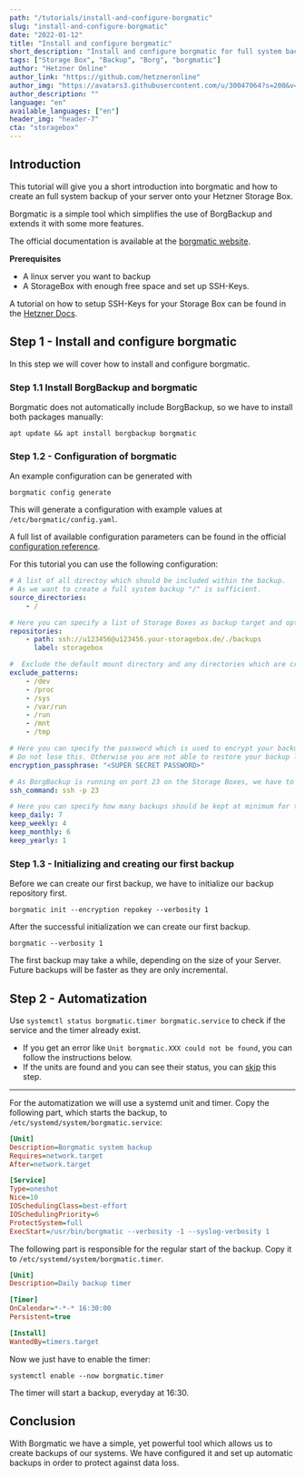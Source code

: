 ```yaml
---
path: "/tutorials/install-and-configure-borgmatic"
slug: "install-and-configure-borgmatic"
date: "2022-01-12"
title: "Install and configure borgmatic"
short_description: "Install and configure borgmatic for full system backups."
tags: ["Storage Box", "Backup", "Borg", "borgmatic"]
author: "Hetzner Online"
author_link: "https://github.com/hetzneronline"
author_img: "https://avatars3.githubusercontent.com/u/30047064?s=200&v=4"
author_description: ""
language: "en"
available_languages: ["en"]
header_img: "header-7"
cta: "storagebox"
---
```


## Introduction

This tutorial will give you a short introduction into borgmatic and how to create an full system backup of your server onto your Hetzner Storage Box.

Borgmatic is a simple tool which simplifies the use of BorgBackup and extends it with some more features.

The official documentation is available at the [borgmatic website](https://torsion.org/borgmatic/).

**Prerequisites**

 * A linux server you want to backup
 * A StorageBox with enough free space and set up SSH-Keys.

A tutorial on how to setup SSH-Keys for your Storage Box can be found in the [Hetzner Docs](https://docs.hetzner.com/robot/storage-box/backup-space-ssh-keys).

## Step 1 - Install and configure borgmatic

In this step we will cover how to install and configure borgmatic.

### Step 1.1  Install BorgBackup and borgmatic

Borgmatic does not automatically include BorgBackup, so we have to install both packages manually:

```shell
apt update && apt install borgbackup borgmatic
```

### Step 1.2 - Configuration of borgmatic

An example configuration can be generated with

```shell
borgmatic config generate
```

This will generate a configuration with example values at `/etc/borgmatic/config.yaml`.

A full list of available configuration parameters can be found in the official [configuration reference](https://torsion.org/borgmatic/docs/reference/configuration/).

For this tutorial you can use the following configuration:

```yaml
# A list of all directoy which should be included within the backup.
# As we want to create a full system backup "/" is sufficient.
source_directories:
    - /

# Here you can specify a list of Storage Boxes as backup target and optional labels
repositories:
    - path: ssh://u123456@u123456.your-storagebox.de/./backups
      label: storagebox

#  Exclude the default mount directory and any directories which are created at runtime.
exclude_patterns:
    - /dev
    - /proc
    - /sys
    - /var/run
    - /run
    - /mnt
    - /tmp

# Here you can specify the password which is used to encrypt your backups. This is _not_ your Storage Box password.
# Do not lose this. Otherwise you are not able to restore your backup later.
encryption_passphrase: "<SUPER SECRET PASSWORD>"

# As BorgBackup is running on port 23 on the Storage Boxes, we have to overwrite the default ssh command in order to specify a port.
ssh_command: ssh -p 23

# Here you can specify how many backups should be kept at minimum for the specified time frame.
keep_daily: 7
keep_weekly: 4
keep_monthly: 6
keep_yearly: 1
```

### Step 1.3 - Initializing and creating our first backup

Before we can create our first backup, we have to initialize our backup repository first.

```shell
borgmatic init --encryption repokey --verbosity 1
```

After the successful initialization we can create our first backup.

```shell
borgmatic --verbosity 1
```

The first backup may take a while, depending on the size of your Server.
Future backups will be faster as they are only incremental.

## Step 2 - Automatization

Use `systemctl status borgmatic.timer borgmatic.service` to check if the service and the timer already exist.

- If you get an error like `Unit borgmatic.XXX could not be found`, you can follow the instructions below.
- If the units are found and you can see their status, you can <u>skip</u> this step.

-------

For the automatization we will use a systemd unit and timer.
Copy the following part, which starts the backup, to `/etc/systemd/system/borgmatic.service`:

```ini
[Unit]
Description=Borgmatic system backup
Requires=network.target
After=network.target

[Service]
Type=oneshot
Nice=10
IOSchedulingClass=best-effort
IOSchedulingPriority=6
ProtectSystem=full
ExecStart=/usr/bin/borgmatic --verbosity -1 --syslog-verbosity 1
```

The following part is responsible for the regular start of the backup.
Copy it to `/etc/systemd/system/borgmatic.timer`.

```ini
[Unit]
Description=Daily backup timer

[Timer]
OnCalendar=*-*-* 16:30:00
Persistent=true

[Install]
WantedBy=timers.target
```

Now we just have to enable the timer:

```shell
systemctl enable --now borgmatic.timer
```

The timer will start a backup, everyday at 16:30.

## Conclusion

With Borgmatic we have a simple, yet powerful tool which allows us to create backups of our systems.
We have configured it and set up automatic backups in order to protect against data loss.
